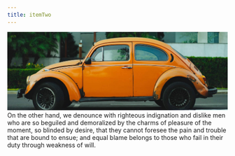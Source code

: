 ```yaml
---
title: itemTwo
---
```


![item-two](./photo-1489824904134-891ab64532f1.jpg)
On the other hand, we denounce with righteous indignation and dislike men who are so beguiled and demoralized by the charms of pleasure of the moment, so blinded by desire, that they cannot foresee the pain and trouble that are bound to ensue; and equal blame belongs to those who fail in their duty through weakness of will.
